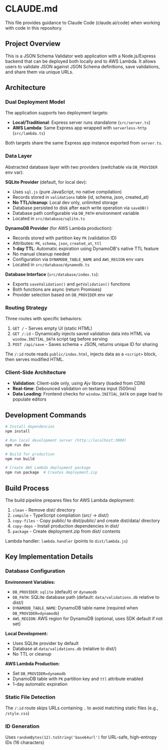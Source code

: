 # CLAUDE.md

This file provides guidance to Claude Code (claude.ai/code) when working with code in this repository.

## Project Overview

This is a JSON Schema Validator web application with a Node.js/Express backend that can be deployed both locally and to AWS Lambda. It allows users to validate JSON against JSON Schema definitions, save validations, and share them via unique URLs.

## Architecture

### Dual Deployment Model
The application supports two deployment targets:
- **Local/Traditional**: Express server runs standalone (`src/server.ts`)
- **AWS Lambda**: Same Express app wrapped with `serverless-http` (`src/lambda.ts`)

Both targets share the same Express app instance exported from `server.ts`.

### Data Layer
Abstracted database layer with two providers (switchable via `DB_PROVIDER` env var):

**SQLite Provider** (default, for local dev):
- Uses `sql.js` (pure JavaScript, no native compilation)
- Records stored in `validations` table (id, schema, json, created_at)
- **No TTL/cleanup**: Local dev only, unlimited storage
- Database persisted to disk after each write operation via `saveDB()`
- Database path configurable via `DB_PATH` environment variable
- Located in `src/database/sqlite.ts`

**DynamoDB Provider** (for AWS Lambda production):
- Records stored with partition key `PK` (validation ID)
- Attributes: `PK`, `schema`, `json`, `created_at`, `ttl`
- **1-day TTL**: Automatic expiration using DynamoDB's native TTL feature
- No manual cleanup needed
- Configuration via `DYNAMODB_TABLE_NAME` and `AWS_REGION` env vars
- Located in `src/database/dynamodb.ts`

**Database Interface** (`src/database/index.ts`):
- Exports `saveValidation()` and `getValidation()` functions
- Both functions are async (return Promises)
- Provider selection based on `DB_PROVIDER` env var

### Routing Strategy
Three routes with specific behaviors:
1. `GET /` - Serves empty UI (static HTML)
2. `GET /:id` - Dynamically injects saved validation data into HTML via `window.INITIAL_DATA` script tag before serving
3. `POST /api/save` - Saves schema + JSON, returns unique ID for sharing

The `/:id` route reads `public/index.html`, injects data as a `<script>` block, then serves modified HTML.

### Client-Side Architecture
- **Validation**: Client-side only, using Ajv library (loaded from CDN)
- **Real-time**: Debounced validation on textarea input (500ms)
- **Data Loading**: Frontend checks for `window.INITIAL_DATA` on page load to populate editors

## Development Commands

```bash
# Install dependencies
npm install

# Run local development server (http://localhost:3000)
npm run dev

# Build for production
npm run build

# Create AWS Lambda deployment package
npm run package  # Creates deployment.zip
```

## Build Process

The build pipeline prepares files for AWS Lambda deployment:
1. `clean` - Remove dist/ directory
2. `compile` - TypeScript compilation (src/ → dist/)
3. `copy-files` - Copy public/ to dist/public/ and create dist/data/ directory
4. `copy-deps` - Install production dependencies in dist/
5. `package` - Create deployment.zip from dist/ contents

Lambda handler: `lambda.handler` (points to `dist/lambda.js`)

## Key Implementation Details

### Database Configuration

**Environment Variables:**
- `DB_PROVIDER`: `sqlite` (default) or `dynamodb`
- `DB_PATH`: SQLite database path (default: `data/validations.db` relative to dist/)
- `DYNAMODB_TABLE_NAME`: DynamoDB table name (required when `DB_PROVIDER=dynamodb`)
- `AWS_REGION`: AWS region for DynamoDB (optional, uses SDK default if not set)

**Local Development:**
- Uses SQLite provider by default
- Database at `data/validations.db` (relative to dist/)
- No TTL or cleanup

**AWS Lambda Production:**
- Set `DB_PROVIDER=dynamodb`
- DynamoDB table with `PK` partition key and `ttl` attribute enabled
- 1-day automatic expiration

### Static File Detection
The `/:id` route skips URLs containing `.` to avoid matching static files (e.g., `/style.css`)

### ID Generation
Uses `randomBytes(12).toString('base64url')` for URL-safe, high-entropy IDs (16 characters)
